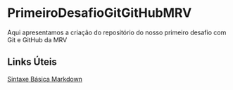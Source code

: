 # PrimeiroDesafioGitGitHubMRV
Aqui apresentamos a criação do repositório do nosso primeiro desafio com Git e GitHub da MRV 
## Links Úteis
[Sintaxe Básica Markdown](https://www.markdownguide.org/)
